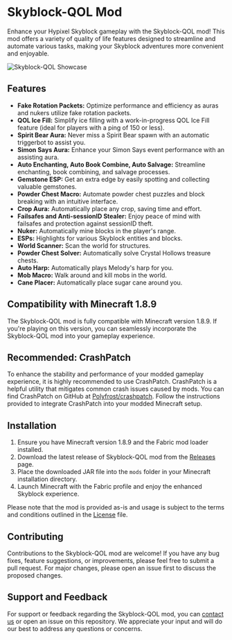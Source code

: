 # Skyblock-QOL Mod

Enhance your Hypixel Skyblock gameplay with the Skyblock-QOL mod! This mod offers a variety of quality of life features designed to streamline and automate various tasks, making your Skyblock adventures more convenient and enjoyable.

![Skyblock-QOL Showcase](https://i.imgur.com/1lM5GSn.png)

## Features

- **Fake Rotation Packets:** Optimize performance and efficiency as auras and nukers utilize fake rotation packets.
- **QOL Ice Fill:** Simplify ice filling with a work-in-progress QOL Ice Fill feature (ideal for players with a ping of 150 or less).
- **Spirit Bear Aura:** Never miss a Spirit Bear spawn with an automatic triggerbot to assist you.
- **Simon Says Aura:** Enhance your Simon Says event performance with an assisting aura.
- **Auto Enchanting, Auto Book Combine, Auto Salvage:** Streamline enchanting, book combining, and salvage processes.
- **Gemstone ESP:** Get an extra edge by easily spotting and collecting valuable gemstones.
- **Powder Chest Macro:** Automate powder chest puzzles and block breaking with an intuitive interface.
- **Crop Aura:** Automatically place any crop, saving time and effort.
- **Failsafes and Anti-sessionID Stealer:** Enjoy peace of mind with failsafes and protection against sessionID theft.
- **Nuker:** Automatically mine blocks in the player's range.
- **ESPs:** Highlights for various Skyblock entities and blocks.
- **World Scanner:** Scan the world for structures.
- **Powder Chest Solver:** Automatically solve Crystal Hollows treasure chests.
- **Auto Harp:** Automatically plays Melody's harp for you.
- **Mob Macro:** Walk around and kill mobs in the world.
- **Cane Placer:** Automatically place sugar cane around you.

## Compatibility with Minecraft 1.8.9

The Skyblock-QOL mod is fully compatible with Minecraft version 1.8.9. If you're playing on this version, you can seamlessly incorporate the Skyblock-QOL mod into your gameplay experience.

## Recommended: CrashPatch

To enhance the stability and performance of your modded gameplay experience, it is highly recommended to use CrashPatch. CrashPatch is a helpful utility that mitigates common crash issues caused by mods. You can find CrashPatch on GitHub at [Polyfrost/crashpatch](https://github.com/Polyfrost/crashpatch). Follow the instructions provided to integrate CrashPatch into your modded Minecraft setup.

## Installation

1. Ensure you have Minecraft version 1.8.9 and the Fabric mod loader installed.
2. Download the latest release of Skyblock-QOL mod from the [Releases](link-to-releases-page) page.
3. Place the downloaded JAR file into the `mods` folder in your Minecraft installation directory.
4. Launch Minecraft with the Fabric profile and enjoy the enhanced Skyblock experience.

Please note that the mod is provided as-is and usage is subject to the terms and conditions outlined in the [License](link-to-license-file) file.

## Contributing

Contributions to the Skyblock-QOL mod are welcome! If you have any bug fixes, feature suggestions, or improvements, please feel free to submit a pull request. For major changes, please open an issue first to discuss the proposed changes.

## Support and Feedback

For support or feedback regarding the Skyblock-QOL mod, you can [contact us](mailto:your-email@example.com) or open an issue on this repository. We appreciate your input and will do our best to address any questions or concerns.
